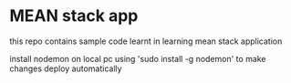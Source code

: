 # MEAN stack app

this repo contains sample code learnt in learning mean stack application

install nodemon on local pc using 'sudo install -g nodemon' to make changes deploy automatically